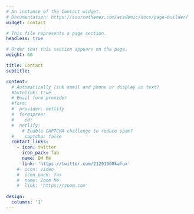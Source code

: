 ```yaml
---
# An instance of the Contact widget.
# Documentation: https://sourcethemes.com/academic/docs/page-builder/
widget: contact

# This file represents a page section.
headless: true

# Order that this section appears on the page.
weight: 60

title: Contact
subtitle:

content:
  # Automatically link email and phone or display as text?
  #autolink: true
  # Email form provider
  #form:
  #  provider: netlify
  #  formspree:
  #    id:
  #  netlify:
      # Enable CAPTCHA challenge to reduce spam?
  #    captcha: false
  contact_links:
    - icon: twitter
      icon_pack: fab
      name: DM Me
      link: 'https://twitter.com/21291908kafux'
    #- icon: video
    #  icon_pack: fas
    #  name: Zoom Me
    #  link: 'https://zoom.com'
  
design:
  columns: '1'
---
```

